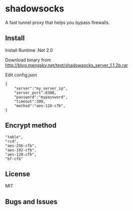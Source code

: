 shadowsocks
===============

A fast tunnel proxy that helps you bypass firewalls.

Install
-------

Install Runtime .Net 2.0

Download binary from http://blog.mengsky.net/test/shadowsocks_server_1.1.2b.rar

Edit config.json

    {
        "server":"my_server_ip",
        "server_port":8388,
        "password":"mypassword",
        "timeout":300,
        "method":"aes-128-cfb",
    }

Encrypt method
-----------------
 
    "table",
    "rc4",
    "aes-256-cfb",
    "aes-192-cfb",
    "aes-128-cfb",
    "bf-cfb"

License
-----------------
MIT

Bugs and Issues
----------------

